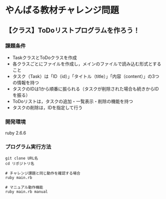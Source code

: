 # やんばる教材チャレンジ問題
## 【クラス】ToDoリストプログラムを作ろう！


### 課題条件
- TaskクラスとToDoクラスを作成
- 各クラスごとにファイルを作成し，メインのファイルで読み込む形式とすること
- タスク（Task）は「ID（id）」「タイトル（title）」「内容（content）」の3つの情報を持つ
- タスクのIDは1から順番に振られる（タスクが削除された場合も続きからIDを振る）
- ToDoリストは，タスクの追加・一覧表示・削除の機能を持つ
- タスクの削除は，IDを指定して行う


### 開発環境
ruby 2.6.6


### プログラム実行方法
```
git clone URL名
cd リポジトリ名

# チャレンジ課題と同じ動作を確認する場合
ruby main.rb

# マニュアル動作機能
ruby main.rb manual
```

